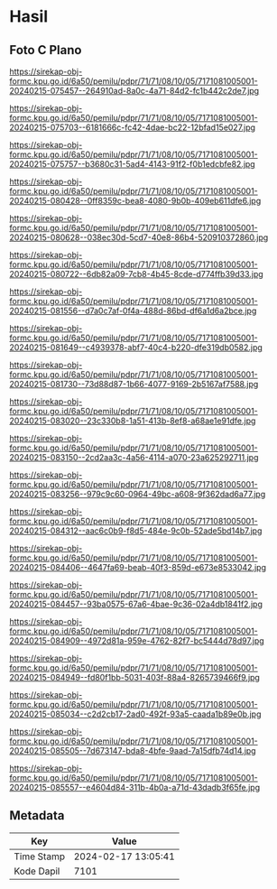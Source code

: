 # Hasil

## Foto C Plano

https://sirekap-obj-formc.kpu.go.id/6a50/pemilu/pdpr/71/71/08/10/05/7171081005001-20240215-075457--264910ad-8a0c-4a71-84d2-fc1b442c2de7.jpg

https://sirekap-obj-formc.kpu.go.id/6a50/pemilu/pdpr/71/71/08/10/05/7171081005001-20240215-075703--6181666c-fc42-4dae-bc22-12bfad15e027.jpg

https://sirekap-obj-formc.kpu.go.id/6a50/pemilu/pdpr/71/71/08/10/05/7171081005001-20240215-075757--b3680c31-5ad4-4143-91f2-f0b1edcbfe82.jpg

https://sirekap-obj-formc.kpu.go.id/6a50/pemilu/pdpr/71/71/08/10/05/7171081005001-20240215-080428--0ff8359c-bea8-4080-9b0b-409eb611dfe6.jpg

https://sirekap-obj-formc.kpu.go.id/6a50/pemilu/pdpr/71/71/08/10/05/7171081005001-20240215-080628--038ec30d-5cd7-40e8-86b4-520910372860.jpg

https://sirekap-obj-formc.kpu.go.id/6a50/pemilu/pdpr/71/71/08/10/05/7171081005001-20240215-080722--6db82a09-7cb8-4b45-8cde-d774ffb39d33.jpg

https://sirekap-obj-formc.kpu.go.id/6a50/pemilu/pdpr/71/71/08/10/05/7171081005001-20240215-081556--d7a0c7af-0f4a-488d-86bd-df6a1d6a2bce.jpg

https://sirekap-obj-formc.kpu.go.id/6a50/pemilu/pdpr/71/71/08/10/05/7171081005001-20240215-081649--c4939378-abf7-40c4-b220-dfe319db0582.jpg

https://sirekap-obj-formc.kpu.go.id/6a50/pemilu/pdpr/71/71/08/10/05/7171081005001-20240215-081730--73d88d87-1b66-4077-9169-2b5167af7588.jpg

https://sirekap-obj-formc.kpu.go.id/6a50/pemilu/pdpr/71/71/08/10/05/7171081005001-20240215-083020--23c330b8-1a51-413b-8ef8-a68ae1e91dfe.jpg

https://sirekap-obj-formc.kpu.go.id/6a50/pemilu/pdpr/71/71/08/10/05/7171081005001-20240215-083150--2cd2aa3c-4a56-4114-a070-23a625292711.jpg

https://sirekap-obj-formc.kpu.go.id/6a50/pemilu/pdpr/71/71/08/10/05/7171081005001-20240215-083256--979c9c60-0964-49bc-a608-9f362dad6a77.jpg

https://sirekap-obj-formc.kpu.go.id/6a50/pemilu/pdpr/71/71/08/10/05/7171081005001-20240215-084312--aac6c0b9-f8d5-484e-9c0b-52ade5bd14b7.jpg

https://sirekap-obj-formc.kpu.go.id/6a50/pemilu/pdpr/71/71/08/10/05/7171081005001-20240215-084406--4647fa69-beab-40f3-859d-e673e8533042.jpg

https://sirekap-obj-formc.kpu.go.id/6a50/pemilu/pdpr/71/71/08/10/05/7171081005001-20240215-084457--93ba0575-67a6-4bae-9c36-02a4db1841f2.jpg

https://sirekap-obj-formc.kpu.go.id/6a50/pemilu/pdpr/71/71/08/10/05/7171081005001-20240215-084909--4972d81a-959e-4762-82f7-bc5444d78d97.jpg

https://sirekap-obj-formc.kpu.go.id/6a50/pemilu/pdpr/71/71/08/10/05/7171081005001-20240215-084949--fd80f1bb-5031-403f-88a4-8265739466f9.jpg

https://sirekap-obj-formc.kpu.go.id/6a50/pemilu/pdpr/71/71/08/10/05/7171081005001-20240215-085034--c2d2cb17-2ad0-492f-93a5-caada1b89e0b.jpg

https://sirekap-obj-formc.kpu.go.id/6a50/pemilu/pdpr/71/71/08/10/05/7171081005001-20240215-085505--7d673147-bda8-4bfe-9aad-7a15dfb74d14.jpg

https://sirekap-obj-formc.kpu.go.id/6a50/pemilu/pdpr/71/71/08/10/05/7171081005001-20240215-085557--e4604d84-311b-4b0a-a71d-43dadb3f65fe.jpg


## Metadata

| Key        | Value               |
| ---------- | ------------------- |
| Time Stamp | 2024-02-17 13:05:41 |
| Kode Dapil | 7101                |



